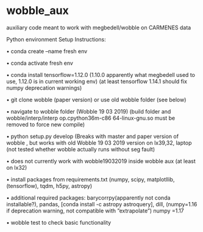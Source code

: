 # wobble_aux
auxiliary code meant to work with megbedell/wobble on CARMENES data

Python environment Setup Instructions:

• conda create –name fresh env

• conda activate fresh env

• conda install tensorflow=1.12.0 (1.10.0 apparently what megbedell used to use,
1.12.0 is in current working env) (at least tensorflow 1.14.1 should fix numpy
deprecation warnings)

• git clone wobble (paper version) or use old wobble folder (see below)

• navigate to wobble folder (Wobble 19 03 2019) (build folder and wobble/interp/interp op.cpython36m-c86 64-linux-gnu.so must be removed to force new compile)

• python setup.py develop (Breaks with master and paper version of wobble ,
but works with old Wobble 19 03 2019 version on lx39,32, laptop (not tested
whether wobble actually runs without seg fault)

• does not currently work with wobble19032019 inside wobble aux (at least on
lx32)

• install packages from requirements.txt (numpy, scipy, matplotllib, (tensorflow),
tqdm, h5py, astropy)

• additional required packages: barycorrpy(apparently not conda installable?),
pandas, [conda install -c astropy astroquery], dill, (numpy=1.16 if deprecation
warning, not compatible with ”extrapolate”) numpy =1.17

• wobble test to check basic functionality
